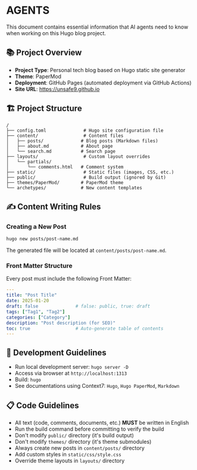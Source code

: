 # AGENTS

This document contains essential information that AI agents need to know when working on this Hugo blog project.

## 📚 Project Overview

- **Project Type**: Personal tech blog based on Hugo static site generator
- **Theme**: PaperMod
- **Deployment**: GitHub Pages (automated deployment via GitHub Actions)
- **Site URL**: https://unsafe9.github.io

## 🏗️ Project Structure

```
/
├── config.toml              # Hugo site configuration file
├── content/                 # Content files
│   ├── posts/              # Blog posts (Markdown files)
│   ├── about.md            # About page
│   └── search.md           # Search page
├── layouts/                 # Custom layout overrides
│   └── partials/
│       └── comments.html   # Comment system
├── static/                  # Static files (images, CSS, etc.)
├── public/                  # Build output (ignored by Git)
├── themes/PaperMod/        # PaperMod theme
└── archetypes/             # New content templates
```

## ✍️ Content Writing Rules

### Creating a New Post

```bash
hugo new posts/post-name.md
```

The generated file will be located at `content/posts/post-name.md`.

### Front Matter Structure

Every post must include the following Front Matter:

```yaml
---
title: "Post Title"
date: 2025-01-20
draft: false              # false: public, true: draft
tags: ["Tag1", "Tag2"]
categories: ["Category"]
description: "Post description (for SEO)"
toc: true                 # Auto-generate table of contents
---
```

## 🔧 Development Guidelines

- Run local development server: `hugo server -D`
- Access via browser at `http://localhost:1313`
- Build: `hugo`
- See documentations using Context7: `Hugo`, `Hugo PaperMod`, `Markdown`

## 📋 Code Guidelines

- All text (code, comments, documents, etc.) **MUST** be written in English
- Run the build command before committing to verify the build
- Don't modify `public/` directory (it's build output)
- Don't modify `themes/` directory (it's theme submodules)
- Always create new posts in `content/posts/` directory
- Add custom styles in `static/css/style.css`
- Override theme layouts in `layouts/` directory
